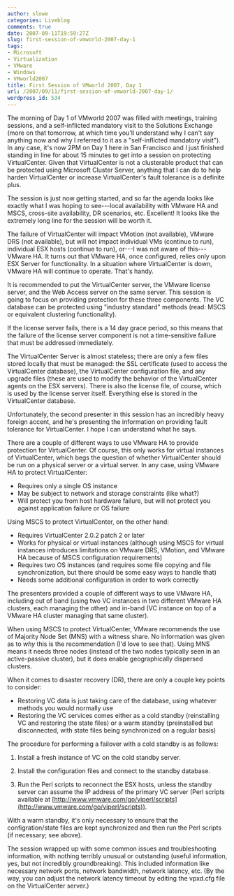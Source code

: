 ```yaml
---
author: slowe
categories: Liveblog
comments: true
date: 2007-09-11T19:59:27Z
slug: first-session-of-vmworld-2007-day-1
tags:
- Microsoft
- Virtualization
- VMware
- Windows
- VMworld2007
title: First Session of VMworld 2007, Day 1
url: /2007/09/11/first-session-of-vmworld-2007-day-1/
wordpress_id: 534
---
```


The morning of Day 1 of VMworld 2007 was filled with meetings, training sessions, and a self-inflicted mandatory visit to the Solutions Exchange (more on that tomorrow, at which time you'll understand why I can't say anything now and why I referred to it as a "self-inflicted mandatory visit"). In any case, it's now 2PM on Day 1 here in San Francisco and I just finished standing in line for about 15 minutes to get into a session on protecting VirtualCenter. Given that VirtualCenter is not a clusterable product that can be protected using Microsoft Cluster Server, anything that I can do to help harden VirtualCenter or increase VirtualCenter's fault tolerance is a definite plus.

The session is just now getting started, and so far the agenda looks like exactly what I was hoping to see---local availability with VMware HA and MSCS, cross-site availability, DR scenarios, etc. Excellent! It looks like the extremely long line for the session will be worth it.

The failure of VirtualCenter will impact VMotion (not available), VMware DRS (not available), but will not impact individual VMs (continue to run), individual ESX hosts (continue to run), or---I was not aware of this---VMware HA. It turns out that VMware HA, once configured, relies only upon ESX Server for functionality. In a situation where VirtualCenter is down, VMware HA will continue to operate. That's handy.

It is recommended to put the VirtualCenter server, the VMware license server, and the Web Access server on the same server. This session is going to focus on providing protection for these three components. The VC database can be protected using "industry standard" methods (read: MSCS or equivalent clustering functionality).

If the license server fails, there is a 14 day grace period, so this means that the failure of the license server component is not a time-sensitive failure that must be addressed immediately.

The VirtualCenter Server is almost stateless; there are only a few files stored locally that must be managed: the SSL certificate (used to access the VirtualCenter database), the VirtualCenter configuration file, and any upgrade files (these are used to modify the behavior of the VirtualCenter agents on the ESX servers). There is also the license file, of course, which is used by the license server itself. Everything else is stored in the VirtualCenter database.

Unfortunately, the second presenter in this session has an incredibly heavy foreign accent, and he's presenting the information  on providing fault tolerance for VirtualCenter. I hope I can understand what he says.

There are a couple of different ways to use VMware HA to provide protection for VirtualCenter. Of course, this only works for virtual instances of VirtualCenter, which begs the question of whether VirtualCenter should be run on a physical server or a virtual server. In any case, using VMware HA to protect VirtualCenter:

* Requires only a single OS instance
* May be subject to network and storage constraints (like what?)
* Will protect you from host hardware failure, but will not protect you against application failure or OS failure

Using MSCS to protect VirtualCenter, on the other hand:

* Requires VirtualCenter 2.0.2 patch 2 or later
* Works for physical or virtual instances (although using MSCS for virtual instances introduces limitations on VMware DRS, VMotion, and  VMware HA because of MSCS configuration requirements)
* Requires two OS instances (and requires some file copying and file synchronization, but there should be some easy ways to handle that)
* Needs some additional configuration in order to work correctly

The presenters provided a couple of different ways to use VMware HA, including out of band (using two VC instances in two different VMware HA clusters, each managing the other) and in-band (VC instance on top of a VMware HA cluster managing that same cluster).

When using MSCS to protect VirtualCenter, VMware recommends the use of Majority Node Set (MNS) with a witness share. No information was given as to _why_ this is the recommendation (I'd love to see that). Using MNS means it needs three nodes (instead of the two nodes typically seen in an active-passive cluster), but it does enable geographically dispersed clusters.

When it comes to disaster recovery (DR), there are only a couple key points to consider:

* Restoring VC data is just taking care of the database, using whatever methods you would normally use
* Restoring the VC services comes either as a cold standby (reinstalling VC and restoring the state files) or a warm standby (preinstalled but disconnected, with state files being synchronized on a regular basis)

The procedure for performing a failover with a cold standby is as follows:

1. Install a fresh instance of VC on the cold standby server.

2. Install the configuration files and connect to the standby database.

3. Run the Perl scripts to reconnect the ESX hosts, unless the standby server can assume the IP address of the primary VC server (Perl scripts available at [http://www.vmware.com/go/viperl/scripts](http://www.vmware.com/go/viperl/scripts)).

With a warm standby, it's only necessary to ensure that the configration/state files are kept synchronized and then run the Perl scripts (if necessary; see above).

The session wrapped up with some common issues and troubleshooting information, with nothing terribly unusual or outstanding (useful information, yes, but not incredibly groundbreaking). This included information like necessary network ports, network bandwidth, network latency, etc. (By the way, you can adjust the network latency timeout by editing the vpxd.cfg file on the VirtualCenter server.)
